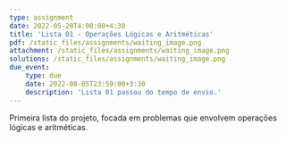 ```yaml
---
type: assignment
date: 2022-05-20T4:00:00+4:30
title: 'Lista 01 - Operações Lógicas e Aritméticas'
pdf: /static_files/assignments/waiting_image.png
attachment: /static_files/assignments/waiting_image.png
solutions: /static_files/assignments/waiting_image.png
due_event: 
    type: due
    date: 2022-08-05T23:59:00+3:30
    description: 'Lista 01 passou do tempo de envio.'
---
```

Primeira lista do projeto, focada em problemas que envolvem operações lógicas e aritméticas.
